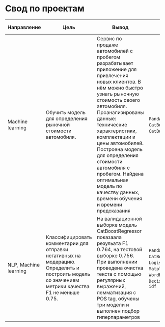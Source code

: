 # Свод по проектам

Направление | Цель | Вывод | Используемые библиотеки
------------- |---------------- | ---------------- | -----------------------
Machine learning | Обучить модель для определения рыночной стоимости автомобиля. | Сервис по продаже автомобилей с пробегом разрабатывает приложение для привлечения новых клиентов. В нём можно быстро узнать рыночную стоимость своего автомобиля. Проанализированы данные: технические характеристики, комплектации и цены автомобилей. Построена модель для определения стоимости автомобиля с пробегом. Найдена оптимальная модель по качеству данных, времени обучения и времени предсказания | `Pandas`, `NumPy`, `Sklearn`, `CatBoost`, `Lasso`, '`LightGBM`, `CatBoost`, `Seaborn`
NLP, Machine learning | Классифицировать комментарии для отправки негативных на модерацию. Определить и построить модель со значением метрики качества F1 не меньше 0.75. | На валидационной выборке модель CatBoostRegressor показаала резульата F1 0.764, на тестовой выборке 0.756. При выполнении проведена очистка текста с помощью регулярных выражений, лемматизация с POS tag, обучены три модели и выполнен подбор гиперпараметров  | `Pandas`, `NumPy`, `Sklearn`, `CatBoostRegressor`, `NLTK`, `LogisticRegression`, `Matplotlib`, `Seaborn`, `WordNetLemmatizer`, `DecisionTreeClassifier`,`tf-idf`
